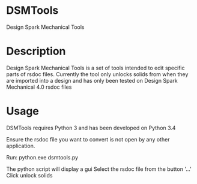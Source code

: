 # DSMTools
Design Spark Mechanical Tools

# Description

Design Spark Mechanical Tools is a set of tools intended to edit specific parts of rsdoc files.
Currently the tool only unlocks solids from when they are imported into a design and has only been tested on Design Spark Mechanical 4.0 rsdoc files

# Usage

DSMTools requires Python 3 and has been developed on Python 3.4

Ensure the rsdoc file you want to convert is not open by any other application.

Run:
python.exe dsmtools.py

The python script will display a gui
Select the rsdoc file from the button '...'
Click unlock solids
